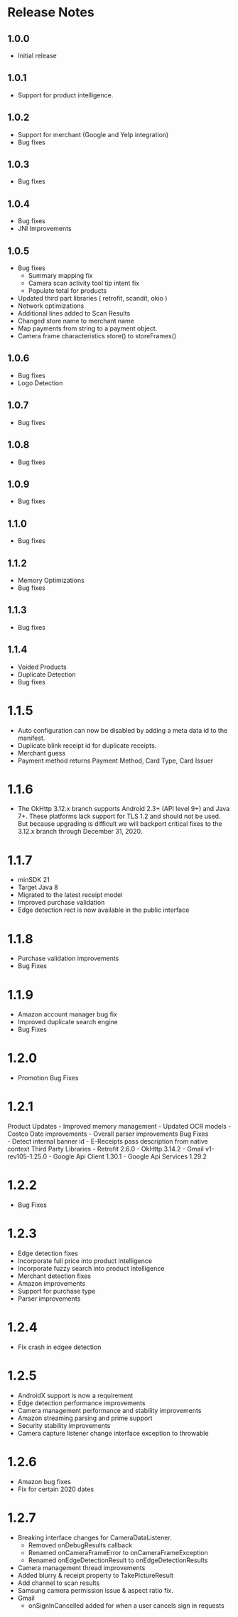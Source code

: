 # Release Notes

## 1.0.0

- Initial release

## 1.0.1

- Support for product intelligence.

## 1.0.2

- Support for merchant (Google and Yelp integration)
- Bug fixes

## 1.0.3

- Bug fixes

## 1.0.4

- Bug fixes
- JNI Improvements

## 1.0.5

- Bug fixes
    - Summary mapping fix
    - Camera scan activity tool tip intent fix
    - Populate total for products
- Updated third part libraries ( retrofit, scandit, okio )
- Network optimizations
- Additional lines added to Scan Results
- Changed store name to merchant name
- Map payments from string to a payment object.
- Camera frame characteristics store() to storeFrames()

## 1.0.6

- Bug fixes
- Logo Detection

## 1.0.7

- Bug fixes

## 1.0.8

- Bug fixes

## 1.0.9

- Bug fixes

## 1.1.0

- Bug fixes

## 1.1.2

- Memory Optimizations
- Bug fixes

## 1.1.3

- Bug fixes

## 1.1.4

- Voided Products
- Duplicate Detection
- Bug fixes

# 1.1.5

- Auto configuration can now be disabled by adding a meta data id to the manifest.
- Duplicate blink receipt id for duplicate receipts.
- Merchant guess
- Payment method returns Payment Method, Card Type, Card Issuer

# 1.1.6

- The OkHttp 3.12.x branch supports Android 2.3+ (API level 9+) and Java 7+. These platforms lack support for TLS 1.2 and should not be used. But because upgrading is difficult we will backport critical fixes to the 3.12.x branch through December 31, 2020.

# 1.1.7

- minSDK 21
- Target Java 8
- Migrated to the latest receipt model
- Improved purchase validation
- Edge detection rect is now available in the public interface

# 1.1.8

- Purchase validation improvements
- Bug Fixes

# 1.1.9

- Amazon account manager bug fix
- Improved duplicate search engine
- Bug Fixes

# 1.2.0

- Promotion Bug Fixes

# 1.2.1

Product Updates
    - Improved memory management
    - Updated OCR models
    - Costco Date improvements
    - Overall parser improvements 
Bug Fixes    
    - Detect internal banner id
    - E-Receipts pass description from native context
Third Party Libraries
    - Retrofit 2.6.0
    - OkHttp 3.14.2
    - Gmail v1-rev105-1.25.0
    - Google Api Client 1.30.1
    - Google Api Services 1.29.2

# 1.2.2

- Bug Fixes

# 1.2.3

- Edge detection fixes 
- Incorporate full price into product intelligence
- Incorporate fuzzy search into product intelligence 
- Merchant detection fixes
- Amazon improvements 
- Support for purchase type
- Parser improvements

# 1.2.4

- Fix crash in edgee detection 

# 1.2.5

- AndroidX support is now a requirement
- Edge detection performance improvements
- Camera management performance and stability improvements
- Amazon streaming parsing and prime support
- Security stability improvements
- Camera capture listener change interface exception to throwable

# 1.2.6

- Amazon bug fixes 
- Fix for certain 2020 dates

# 1.2.7

- Breaking interface changes for CameraDataListener.
    - Removed onDebugResults callback
    - Renamed onCameraFrameError to onCameraFrameException
    - Renamed onEdgeDetectionResult to onEdgeDetectionResults
- Camera management thread improvements
- Added blurry & receipt property to TakePictureResult
- Add channel to scan results 
- Samsung camera permission issue & aspect ratio fix.
- Gmail
    - onSignInCancelled added for when a user cancels sign in requests


